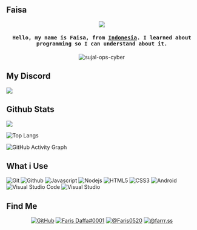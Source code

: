 ## Faisa

<div align="center"><img src="https://i.imgur.com/vfYuufN.gif"></div>

<h4 align="center"><samp>Hello, my name is Faisa, from <a href="https://en.wikipedia.org/wiki/Indonesia">Indonesia</a></b>. I learned about programming so I can understand about it.</samp></h4>

<p align="center"> <img src="https://komarev.com/ghpvc/?username=justfaisa-ops-cyber" alt="sujal-ops-cyber" /> </p>

## My Discord
<img src="https://discord.c99.nl/widget/theme-3/784743250791104512.png">

## Github Stats
<img src="https://github-readme-stats.vercel.app/api?username=justfaisa&show_icons=true&theme=tokyonight">
<br />

![Top Langs](https://github-readme-stats.vercel.app/api/top-langs/?username=justfaisa&show_icons=true&theme=tokyonight)

![GitHub Activity Graph](https://activity-graph.herokuapp.com/graph?username=justfaisa)  


## What i Use
<p>
  <img alt="Git" src="https://img.shields.io/badge/-Git-ff8438?style=flat-square&logo=git&logoColor=white" />
  <img alt="Github" src="https://img.shields.io/badge/-Github-2e2e2e?style=flat-square&logo=github&logoColor=white" />
  <img alt="Javascript" src="https://img.shields.io/badge/-JavaScript-323330?style=flat-square&logo=javascript&logoColor=white" />
  <img alt="Nodejs" src="https://img.shields.io/badge/-Nodejs-68a063?style=flat-square&logo=Node.js&logoColor=white" />
  <img alt="HTML5" src="https://img.shields.io/badge/-HTML5-E34F26?style=flat-square&logo=html5&logoColor=white" />
  <img alt="CSS3" src="https://img.shields.io/badge/-CSS3-1572B6?style=flat-square&logo=css3&logoColor=white" />
  <img alt="Android" src="https://img.shields.io/badge/-Android-3ddc84?style=flat-square&logo=android&logoColor=white" />
  <img alt="Visual Studio Code" src="https://img.shields.io/badge/-VisualStudioCode-0078d7?style=flat-square&logo=visual-studio-code&logoColor=white" />
  <img alt="Visual Studio" src="https://img.shields.io/badge/-VisualStudio-5d2b90?style=flat-square&logo=visual-studio&logoColor=white" />
</p>

## Find Me
<p align="center"><a href="https://github.com/justfaisa" target="_blank"><img alt="GitHub" src="https://img.shields.io/badge/GitHub-100000?style=for-the-badge&logo=github&logoColor=white" /></a>
<a href="https://discord.com/users/784743250791104512" target="_blank"><img alt="Faris Daffa#0001" src="https://img.shields.io/badge/Discord-7289DA?style=for-the-badge&logo=discord&logoColor=white" /></a>
<a href="https://twitter.com/kyotakasan" target="_blank"><img alt="@Faris0520" src="https://img.shields.io/badge/Twitter-1DA1F2?style=for-the-badge&logo=twitter&logoColor=white" /></a>
<a href="https://instagram.com/fxsann" target="_blank"><img alt="@farrr.ss" src="https://img.shields.io/badge/Instagram-E4405F?style=for-the-badge&logo=instagram&logoColor=white" /></a></p>
